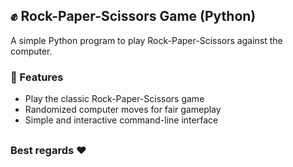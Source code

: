 ## ✊ Rock-Paper-Scissors Game (Python)

A simple Python program to play Rock-Paper-Scissors against the computer.

### 🚀 Features

- Play the classic Rock-Paper-Scissors game
- Randomized computer moves for fair gameplay
- Simple and interactive command-line interface

##

### Best regards :heart:
